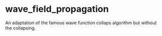 # wave_field_propagation
An adaptation of the famous wave function collaps algorithm but without the collapsing.
